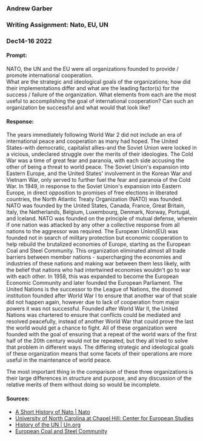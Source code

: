### Andrew Garber
### Writing Assignment: Nato, EU, UN
### Dec14-16 2022

#### Prompt:
NATO, the UN and the EU were all organizations founded to provide / promote international cooperation.  
What are the strategic and ideological goals of the organizations; how did their implementations differ and what are the leading factor(s) for the success / failure of the organization.  What elements from each are the most useful to accomplishing the goal of international cooperation? Can such an organization be successful and what would that look like? 
#### Response:

The years immediately following World War 2 did not include an era of international peace and cooperation as many had hoped. The United States-with democratic, capitalist allies-and the Soviet Union were locked in a vicious, undeclared struggle over the merits of their ideologies. The Cold War was a time of great fear and paranoia, with each side accusing the other of being a threat to world peace. The Soviet Union's expansion into Eastern Europe, and the United States' involvement in the Korean War and Vietnam War, only served to further fuel the fear and paranoia of the Cold War. In 1949, in response to the Soviet Union's expansion into Eastern Europe, in direct opposition to promises of free elections in liberated countries, the North Atlantic Treaty Organization (NATO) was founded. NATO was founded by the United States, Canada, France, Great Britain, Italy, the Netherlands, Belgium, Luxembourg, Denmark, Norway, Portugal, and Iceland. NATO was founded on the principle of mutual defense, wherein if one nation was attacked by any other a collective response from all nations to the aggressor was required. The European Union(EU) was founded not in search of military protection but economic cooperation to help rebuild the brutalized economies of Europe, starting as the European Coal and Steel Community. This organization eliminated almost all trade barriers between member nations - supercharging the economies and industries of these nations and making war between them less likely, with the belief that nations who had intertwined economies wouldn't go to war with each other. In 1958, this was expanded to become the European Economic Community and later founded the European Parliament. The United Nations is the successor to the League of Nations, the doomed institution founded after World War I to ensure that another war of that scale did not happen again, however due to lack of cooperation from major powers it was not successful. Founded after World War II, the United Nations was chartered to ensure that conflicts could be mediated and resolved peacefully, instead of another World War that could prove the last the world would get a chance to fight. All of these organization were founded with the goal of ensuring that a repeat of the world wars of the first half of the 20th century would not be repeated, but they all tried to solve that problem in different ways. The differing strategic and ideological goals of these organization means that some facets of their operations are more useful in the maintenance of world peace.

The most important thing in the comparison of these three organizations is their large differences in structure and purpose, and any discussion of the relative merits of them without doing so would be incomplete. 

#### Sources:
 - [A Short History of Nato | Nato](https://www.nato.int/cps/en/natohq/declassified_139339.htm)
 - [University of North Carolina at Chapel Hill: Center for European Studies](https://europe.unc.edu/iron-curtain/history/the-birth-of-a-united-europe/)
 - [History of the UN | Un.org](https://www.un.org/un70/en/content/history/index.html)
 - [European Coal and Steel Community](https://www.britannica.com/topic/European-Coal-and-Steel-Community)  
